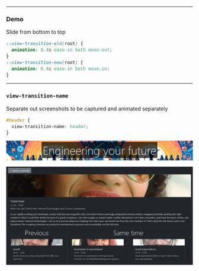 <!-- .slide: data-background-image="../../img/slides/css.avif" -->

---

### Demo

<!-- .slide: class="is-lab" -->

Slide from bottom to top

```css
::view-transition-old(root) {
  animation: 0.4s ease-in both move-out;
}
::view-transition-new(root) {
  animation: 0.4s ease-in both move-in;
}
```

---

### `view-transition-name`

<div class="kc-columns kc-gap1">
<div>

Separate out screenshots to be captured and animated separately

```css
#header {
  view-transition-name: header;
}
```

<!-- .element class="fragment" -->

</div>
<div class="fragment">

![](../../img/slides/20-custom-css-transition_image-1.png)

![](../../img/slides/20-custom-css-transition_image.png)

</div>
